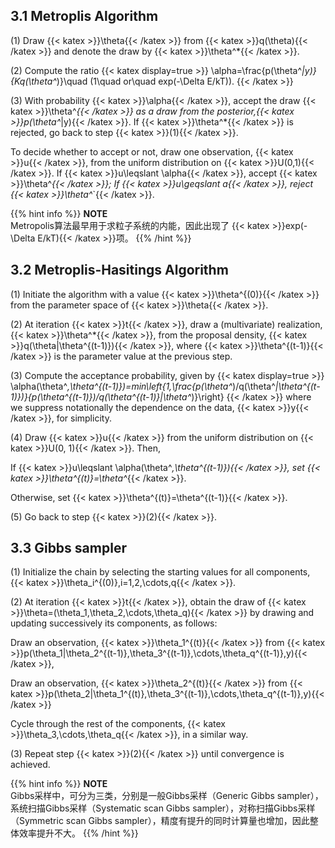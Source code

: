 ## 3.1 Metroplis Algorithm

$(1)$ Draw {{< katex >}}\theta{{< /katex >}} from {{< katex >}}q(\theta){{< /katex >}} and denote the draw by {{< katex >}}\theta^*{{< /katex >}}.

$(2)$ Compute the ratio 
{{< katex display=true >}}
\alpha=\frac{p(\theta^*|y)}{Kq(\theta^*)}\quad (1\quad or\quad exp(-\Delta E/kT)).
{{< /katex >}}

$(3)$ With probability {{< katex >}}\alpha{{< /katex >}}, accept the draw {{< katex >}}\theta^*{{< /katex >}} as a draw from the posterior,{{< katex >}}p(\theta^*|y){{< /katex >}}. If {{< katex >}}\theta^*{{< /katex >}} is rejected, go back to step {{< katex >}}(1){{< /katex >}}. 

To decide whether to accept or not, draw one observation, {{< katex >}}u{{< /katex >}}, from the uniform distribution on {{< katex >}}U(0,1){{< /katex >}}. If {{< katex >}}u\leqslant \alpha{{< /katex >}}, accept {{< katex >}}\theta^*{{< /katex >}}; If {{< katex >}}u\geqslant a{{< /katex >}}, reject {{< katex >}}\theta^*`{{< /katex >}}.

{{% hint info %}}
**NOTE**  
Metropolis算法最早用于求粒子系统的内能，因此出现了 {{< katex >}}exp(-\Delta E/kT){{< /katex >}}项。
{{% /hint %}}

## 3.2 Metroplis-Hasitings Algorithm

$(1)$ Initiate the algorithm with a value {{< katex >}}\theta^{(0)}{{< /katex >}} from the parameter space of {{< katex >}}\theta{{< /katex >}}.

$(2)$ At iteration {{< katex >}}t{{< /katex >}}, draw a (multivariate) realization, {{< katex >}}\theta^*{{< /katex >}}, from the proposal density, {{< katex >}}q(\theta|\theta^{(t-1)}){{< /katex >}}, where {{< katex >}}\theta^{(t-1)}{{< /katex >}} is the parameter value at the previous step.

$(3)$ Compute the acceptance probability, given by
{{< katex display=true >}}
\alpha(\theta^*,\theta^{(t-1)})=min\left\{1,\frac{p(\theta^*)/q(\theta^*|\theta^{(t-1)})}{p(\theta^{(t-1)})/q(\theta^{(t-1)}|\theta^*)}\right\}
{{< /katex >}}
where we suppress notationally the dependence on the data, {{< katex >}}y{{< /katex >}}, for simplicity.

$(4)$ Draw {{< katex >}}u{{< /katex >}} from the uniform distribution on {{< katex >}}U(0, 1){{< /katex >}}. Then,

If {{< katex >}}u\leqslant \alpha(\theta^*,\theta^{(t-1)}){{< /katex >}}, set {{< katex >}}\theta^{(t)}=\theta^*{{< /katex >}}.

Otherwise, set {{< katex >}}\theta^{(t)}=\theta^{(t-1)}{{< /katex >}}.

$(5)$ Go back to step {{< katex >}}(2){{< /katex >}}.

## 3.3 Gibbs sampler

$(1)$ Initialize the chain by selecting the starting values for all components, {{< katex >}}\theta_i^{(0)},i=1,2,\cdots,q{{< /katex >}}.

$(2)$ At iteration {{< katex >}}t{{< /katex >}}, obtain the draw of {{< katex >}}\theta=(\theta_1,\theta_2,\cdots,\theta_q){{< /katex >}} by drawing and updating successively its components, as follows:

Draw an observation, {{< katex >}}\theta_1^{(t)}{{< /katex >}} from {{< katex >}}p(\theta_1|\theta_2^{(t-1)},\theta_3^{(t-1)},\cdots,\theta_q^{(t-1)},y){{< /katex >}},

Draw an observation, {{< katex >}}\theta_2^{(t)}{{< /katex >}} from {{< katex >}}p(\theta_2|\theta_1^{(t)},\theta_3^{(t-1)},\cdots,\theta_q^{(t-1)},y){{< /katex >}}

Cycle through the rest of the components, {{< katex >}}\theta_3,\cdots,\theta_q{{< /katex >}}, in a similar way.

$(3)$ Repeat step {{< katex >}}(2){{< /katex >}} until convergence is achieved.

{{% hint info %}}
**NOTE**  
Gibbs采样中，可分为三类，分别是一般Gibbs采样（Generic Gibbs sampler），系统扫描Gibbs采样（Systematic scan Gibbs sampler），对称扫描Gibbs采样（Symmetric scan Gibbs sampler），精度有提升的同时计算量也增加，因此整体效率提升不大。
{{% /hint %}}
